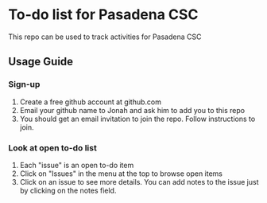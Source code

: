 # To-do list for Pasadena CSC

This repo can be used to track activities for Pasadena CSC

## Usage Guide

### Sign-up

1. Create a free github account at github.com
2. Email your github name to Jonah and ask him to add you to this repo
3. You should get an email invitation to join the repo.  Follow instructions to join.

### Look at open to-do list
1. Each "issue" is an open to-do item
2. Click on "Issues" in the menu at the top to browse open items
3. Click on an issue to see more details.  You can add notes to the issue just by clicking on the notes field.  
